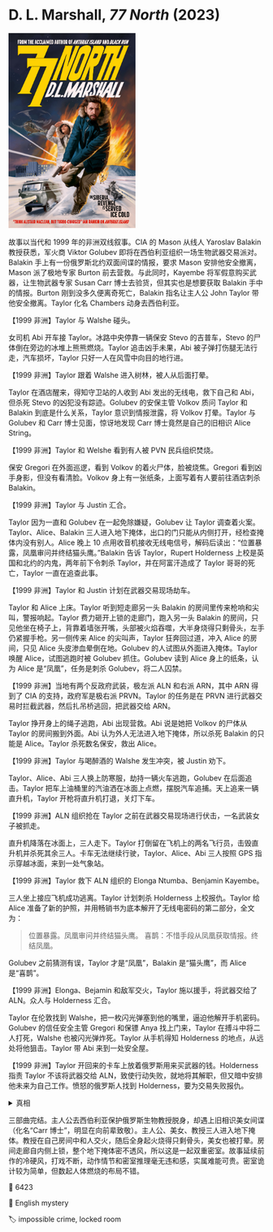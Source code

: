 # D. L. Marshall, <i>77 North</i> (2023)

<img src=images/2023_cover.jpg width=250/>

故事以当代和 1999 年的非洲双线叙事。CIA 的 Mason 从线人 Yaroslav Balakin 教授获悉，军火商 Viktor Golubev 即将在西伯利亚组织一场生物武器交易派对。Balakin 手上有一份俄罗斯北约双面间谍的情报，要求 Mason 安排他安全撤离，Mason 派了极地专家 Burton 前去营救。与此同时，Kayembe 将军假意购买武器，让生物武器专家 Susan Carr 博士去验货，但其实也是想要获取 Balakin 手中的情报。Burton 刚到没多久便离奇死亡，Balakin 指名让主人公 John Taylor 带他安全撤离。Taylor 化名 Chambers 动身去西伯利亚。

【1999 非洲】Taylor 与 Walshe 碰头。

女司机 Abi 开车接 Taylor。冰路中央停靠一辆保安 Stevo 的吉普车，Stevo 的尸体倒在旁边的冰堆上熊熊燃烧。Taylor 追击凶手未果，Abi 被子弹打伤腿无法行走，汽车损坏，Taylor 只好一人在风雪中向目的地行进。

【1999 非洲】Taylor 跟着 Walshe 进入树林，被人从后面打晕。

Taylor 在酒店醒来，得知守卫站的人收到 Abi 发出的无线电，救下自己和 Abi，但杀死 Stevo 的凶犯没有踪迹。Golubev 的安保主管 Volkov 质问 Taylor 和 Balakin 到底是什么关系，Taylor 意识到情报泄露，将 Volkov 打晕。Taylor 与 Golubev 和 Carr 博士见面，惊讶地发现 Carr 博士竟然是自己的旧相识 Alice String。

【1999 非洲】Taylor 和 Welshe 看到有人被 PVN 民兵组织焚烧。

保安 Gregori 在外面巡逻，看到 Volkov 的着火尸体，脸被烧焦。Gregori 看到凶手身影，但没有看清脸。Volkov 身上有一张纸条，上面写着有人要前往酒店刺杀 Balakin。

【1999 非洲】Taylor 与 Justin 汇合。

Taylor 因为一直和 Golubev 在一起免除嫌疑，Golubev 让 Taylor 调查着火案。Taylor、Alice、Balakin 三人进入地下掩体，出口的门只能从内侧打开，经检查掩体内没有别人。Alice 晚上 10 点用收音机接收无线电信号，解码后读出：“位置暴露，凤凰审问并终结猫头鹰。”Balakin 告诉 Taylor，Rupert Holderness 上校是英国和北约的内鬼，两年前下令刺杀 Taylor，并在阿富汗造成了 Taylor 哥哥的死亡，Taylor 一直在追查此事。

【1999 非洲】Taylor 和 Justin 计划在武器交易现场劫车。

Taylor 和 Alice 上床。Taylor 听到短走廊另一头 Balakin 的房间里传来枪响和尖叫，警报响起。Taylor 费力砸开上锁的走廊门，跑入另一头 Balakin 的房间，只见他坐在椅子上，背靠着墙张开嘴，头部被火焰吞噬，大半身烧得只剩骨头，左手仍紧握手枪。另一侧传来 Alice 的尖叫声，Taylor 狂奔回过道，冲入 Alice 的房间，只见 Alice 头皮渗血晕倒在地。Golubev 的人试图从外面进入掩体。Taylor 唤醒 Alice，试图逃跑时被 Golubev 抓住。Golubev 读到 Alice 身上的纸条，认为 Alice 是“凤凰”，任务是刺杀 Golubev，将二人囚禁。

【1999 非洲】当地有两个反政府武装，极左派 ALN 和右派 ARN，其中 ARN 得到了 CIA 的支持，政府军是极右派 PRVN。Taylor 的任务是在 PRVN 进行武器交易时拦截武器，然后扎吊桥逃回，把武器交给 ARN。

Taylor 挣开身上的绳子逃跑，Abi 出现营救。Abi 说是她把 Volkov 的尸体从 Taylor 的房间搬到外面。Abi 认为外人无法进入地下掩体，所以杀死 Balakin 的只能是 Alice。Taylor 杀死数名保安，救出 Alice。

【1999 非洲】Taylor 与喝醉酒的 Walshe 发生冲突，被 Justin 劝下。

Taylor、Alice、Abi 三人换上防寒服，劫持一辆火车逃跑，Golubev 在后面追击。Taylor 把车上油桶里的汽油洒在冰面上点燃，摆脱汽车追捕。天上追来一辆直升机，Taylor 开枪将直升机打退，关灯下车。

【1999 非洲】ALN 组织抢在 Taylor 之前在武器交易现场进行伏击，一名武装女子被抓走。

直升机降落在冰面上，三人走下。Taylor 打倒留在飞机上的两名飞行员，击毁直升机并杀死其余三人。卡车无法继续行驶，Taylor、Alice、Abi 三人按照 GPS 指示穿越冰面，来到一处气象站。

【1999 非洲】Taylor 救下 ALN 组织的 Elonga Ntumba、Benjamin Kayembe。

三人坐上接应飞机成功逃离。Taylor 计划刺杀 Holderness 上校报仇。Taylor 给 Alice 准备了新的护照，并用畅销书为底本解开了无线电密码的第二部分，全文为：
> 位置暴露。凤凰审问并终结猫头鹰。
> 喜鹊：不惜手段从凤凰获取情报。终结凤凰。

Golubev 之前猜测有误，Taylor 才是“凤凰”，Balakin 是“猫头鹰”，而 Alice 是“喜鹊”。

【1999 非洲】Elonga、Bejamin 和敌军交火，Taylor 施以援手，将武器交给了 ALN。众人与 Holderness 汇合。

Taylor 在伦敦找到 Walshe，把一枚闪光弹塞到他的嘴里，逼迫他解开手机密码。Golubev 的信任安全主管 Gregori 和保镖 Anya 找上门来，Taylor 在搏斗中将二人打死，Walshe 也被闪光弹炸死。Taylor 从手机得知 Holderness 的地点，从远处将他狙击。Taylor 带 Abi 来到一处安全屋。

【1999 非洲】Taylor 开回来的卡车上放着俄罗斯用来买武器的钱。Holderness 指责 Taylor 不该将武器交给 ALN，致使行动失败，就地将其解职，但又暗中安排他未来为自己工作。愤怒的俄罗斯人找到 Holderness，要为交易失败报仇。

<details><summary>真相</summary>
Golubev 为了向 Holderness 报仇，设局给 Taylor 提供假情报，让他相信 Holderness 是自己的仇人。Stevo 被烧死是设计的戏份，故意给 Taylor 制造紧张气氛。Abi 腿受伤是用假血伪装，如果真正受伤则无法搬运 Volkov 的尸体。Abi 被识破身份后服毒自杀。真正的 Balakin 教授早已死亡，Taylor 看到的 Balakin 是 Viktor Golubev 的哥哥 Ivan Golubev 假扮。Burton 被杀是因为他认识真的 Balakin。Ivan 将 Balakin 的烧焦尸体在地下掩体房间点燃，然后发出尖叫，藏在短走廊的门后，等 Taylor 进入房间后从其身后逃出，遇到 Alice 将其打晕。（伏线：Balakin 的房间墙上挂着一副巨大的勃列日涅夫肖像，是为了替换原本挂在那里的镜子，以免 Taylor 进屋后从镜子反射看到 Ivan 跑出走廊。）

Taylor 识破 Golubev 的计谋，故意狙击失手并留下指纹，让 Holderness 追踪自己的汽车。结尾 Taylor 用枪制服 Viktor，Ivan 则用枪劫持 Alice 要求 Taylor 射杀 Holderness，二人陷入僵局。Ivan 主动开枪打死 Viktor，混战中 Alice 中枪倒地，Ivan 逃跑，最后陷入沼泽被 Holderness 击毙。
</details>

三部曲完结。主人公去西伯利亚保护俄罗斯生物教授脱身，却遇上旧相识美女间谍（化名“Carr 博士”，明显在向前辈致敬）。主人公、美女、教授三人进入地下掩体。教授在自己房间中和人交火，随后全身起火烧得只剩骨头，美女也被打晕。房间走廊自内侧上锁，整个地下掩体密不透风，所以这是一起双重密室。故事延续前作的冷硬风，打戏不断，动作情节和密室推理毫无违和感，实属难能可贵。密室诡计较为简单，但数起人体燃烧的布局不错。

:link: 6423

:file_folder: English mystery

:label: impossible crime, locked room
